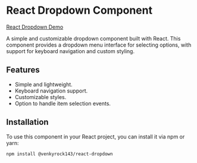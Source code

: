 # React Dropdown Component

[React Dropdown Demo](https://react-dropdown-venky.netlify.app/)

A simple and customizable dropdown component built with React. This component provides a dropdown menu interface for selecting options, with support for keyboard navigation and custom styling.

## Features

- Simple and lightweight.
- Keyboard navigation support.
- Customizable styles.
- Option to handle item selection events.

## Installation

To use this component in your React project, you can install it via npm or yarn:

```bash
npm install @venkyrock143/react-dropdown
